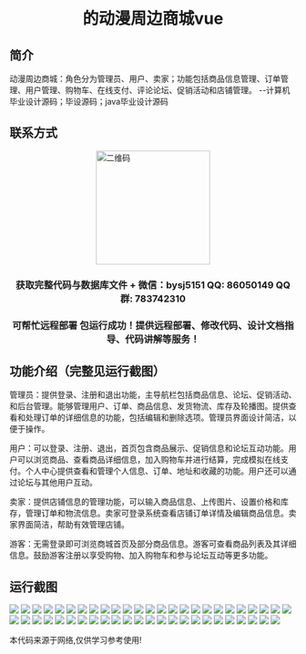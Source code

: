 <p><h1 align="center">的动漫周边商城vue</h1></p>

## 简介
动漫周边商城：角色分为管理员、用户、卖家；功能包括商品信息管理、订单管理、用户管理、购物车、在线支付、评论论坛、促销活动和店铺管理。    --计算机毕业设计源码；毕设源码；java毕业设计源码


## 联系方式
<img src="https://bs-1329754181.cos.ap-shanghai.myqcloud.com/wx.jpg" alt="二维码" style="display: block; margin: 0 auto;" width="200px">
<p><h3 align="center">获取完整代码与数据库文件 + 微信：bysj5151 QQ: 86050149 QQ群: 783742310</h3></p>
<p><h3 align="center">可帮忙远程部署 包运行成功！提供远程部署、修改代码、设计文档指导、代码讲解等服务！</h3></p>

## 功能介绍（完整见运行截图）
管理员：提供登录、注册和退出功能，主导航栏包括商品信息、论坛、促销活动、和后台管理。能够管理用户、订单、商品信息、发货物流、库存及轮播图。提供查看和处理订单的详细信息的功能，包括编辑和删除选项。管理员界面设计简洁，以便于操作。

用户：可以登录、注册、退出，首页包含商品展示、促销信息和论坛互动功能。用户可以浏览商品、查看商品详细信息，加入购物车并进行结算，完成模拟在线支付。个人中心提供查看和管理个人信息、订单、地址和收藏的功能。用户还可以通过论坛与其他用户互动。

卖家：提供店铺信息的管理功能，可以输入商品信息、上传图片、设置价格和库存，管理订单和物流信息。卖家可登录系统查看店铺订单详情及编辑商品信息。卖家界面简洁，帮助有效管理店铺。

游客：无需登录即可浏览商城首页及部分商品信息。游客可查看商品列表及其详细信息。鼓励游客注册以享受购物、加入购物车和参与论坛互动等更多功能。


## 运行截图
![](https://bs-1329754181.cos.ap-shanghai.myqcloud.com/ssm/AnimeMerchStore1/img/001.jpg)
![](https://bs-1329754181.cos.ap-shanghai.myqcloud.com/ssm/AnimeMerchStore1/img/002.jpg)
![](https://bs-1329754181.cos.ap-shanghai.myqcloud.com/ssm/AnimeMerchStore1/img/003.jpg)
![](https://bs-1329754181.cos.ap-shanghai.myqcloud.com/ssm/AnimeMerchStore1/img/004.jpg)
![](https://bs-1329754181.cos.ap-shanghai.myqcloud.com/ssm/AnimeMerchStore1/img/005.jpg)
![](https://bs-1329754181.cos.ap-shanghai.myqcloud.com/ssm/AnimeMerchStore1/img/006.jpg)
![](https://bs-1329754181.cos.ap-shanghai.myqcloud.com/ssm/AnimeMerchStore1/img/007.jpg)
![](https://bs-1329754181.cos.ap-shanghai.myqcloud.com/ssm/AnimeMerchStore1/img/008.jpg)
![](https://bs-1329754181.cos.ap-shanghai.myqcloud.com/ssm/AnimeMerchStore1/img/009.jpg)
![](https://bs-1329754181.cos.ap-shanghai.myqcloud.com/ssm/AnimeMerchStore1/img/010.jpg)
![](https://bs-1329754181.cos.ap-shanghai.myqcloud.com/ssm/AnimeMerchStore1/img/011.jpg)
![](https://bs-1329754181.cos.ap-shanghai.myqcloud.com/ssm/AnimeMerchStore1/img/012.jpg)
![](https://bs-1329754181.cos.ap-shanghai.myqcloud.com/ssm/AnimeMerchStore1/img/013.jpg)
![](https://bs-1329754181.cos.ap-shanghai.myqcloud.com/ssm/AnimeMerchStore1/img/014.jpg)
![](https://bs-1329754181.cos.ap-shanghai.myqcloud.com/ssm/AnimeMerchStore1/img/015.jpg)
![](https://bs-1329754181.cos.ap-shanghai.myqcloud.com/ssm/AnimeMerchStore1/img/016.jpg)
![](https://bs-1329754181.cos.ap-shanghai.myqcloud.com/ssm/AnimeMerchStore1/img/017.jpg)
![](https://bs-1329754181.cos.ap-shanghai.myqcloud.com/ssm/AnimeMerchStore1/img/018.jpg)
![](https://bs-1329754181.cos.ap-shanghai.myqcloud.com/ssm/AnimeMerchStore1/img/019.jpg)
![](https://bs-1329754181.cos.ap-shanghai.myqcloud.com/ssm/AnimeMerchStore1/img/020.jpg)
![](https://bs-1329754181.cos.ap-shanghai.myqcloud.com/ssm/AnimeMerchStore1/img/021.jpg)
![](https://bs-1329754181.cos.ap-shanghai.myqcloud.com/ssm/AnimeMerchStore1/img/022.jpg)
![](https://bs-1329754181.cos.ap-shanghai.myqcloud.com/ssm/AnimeMerchStore1/img/023.jpg)
![](https://bs-1329754181.cos.ap-shanghai.myqcloud.com/ssm/AnimeMerchStore1/img/024.jpg)
![](https://bs-1329754181.cos.ap-shanghai.myqcloud.com/ssm/AnimeMerchStore1/img/025.jpg)
![](https://bs-1329754181.cos.ap-shanghai.myqcloud.com/ssm/AnimeMerchStore1/img/026.jpg)
![](https://bs-1329754181.cos.ap-shanghai.myqcloud.com/ssm/AnimeMerchStore1/img/027.jpg)
![](https://bs-1329754181.cos.ap-shanghai.myqcloud.com/ssm/AnimeMerchStore1/img/028.jpg)
![](https://bs-1329754181.cos.ap-shanghai.myqcloud.com/ssm/AnimeMerchStore1/img/029.jpg)
![](https://bs-1329754181.cos.ap-shanghai.myqcloud.com/ssm/AnimeMerchStore1/img/030.jpg)
![](https://bs-1329754181.cos.ap-shanghai.myqcloud.com/ssm/AnimeMerchStore1/img/031.jpg)
![](https://bs-1329754181.cos.ap-shanghai.myqcloud.com/ssm/AnimeMerchStore1/img/032.jpg)
![](https://bs-1329754181.cos.ap-shanghai.myqcloud.com/ssm/AnimeMerchStore1/img/033.jpg)
![](https://bs-1329754181.cos.ap-shanghai.myqcloud.com/ssm/AnimeMerchStore1/img/034.jpg)
![](https://bs-1329754181.cos.ap-shanghai.myqcloud.com/ssm/AnimeMerchStore1/img/035.jpg)
![](https://bs-1329754181.cos.ap-shanghai.myqcloud.com/ssm/AnimeMerchStore1/img/036.jpg)
![](https://bs-1329754181.cos.ap-shanghai.myqcloud.com/ssm/AnimeMerchStore1/img/037.jpg)
![](https://bs-1329754181.cos.ap-shanghai.myqcloud.com/ssm/AnimeMerchStore1/img/038.jpg)
![](https://bs-1329754181.cos.ap-shanghai.myqcloud.com/ssm/AnimeMerchStore1/img/039.jpg)
![](https://bs-1329754181.cos.ap-shanghai.myqcloud.com/ssm/AnimeMerchStore1/img/040.jpg)
![](https://bs-1329754181.cos.ap-shanghai.myqcloud.com/ssm/AnimeMerchStore1/img/041.jpg)
![](https://bs-1329754181.cos.ap-shanghai.myqcloud.com/ssm/AnimeMerchStore1/img/042.jpg)
![](https://bs-1329754181.cos.ap-shanghai.myqcloud.com/ssm/AnimeMerchStore1/img/043.jpg)
![](https://bs-1329754181.cos.ap-shanghai.myqcloud.com/ssm/AnimeMerchStore1/img/044.jpg)
![](https://bs-1329754181.cos.ap-shanghai.myqcloud.com/ssm/AnimeMerchStore1/img/045.jpg)
![](https://bs-1329754181.cos.ap-shanghai.myqcloud.com/ssm/AnimeMerchStore1/img/046.jpg)
![](https://bs-1329754181.cos.ap-shanghai.myqcloud.com/ssm/AnimeMerchStore1/img/047.jpg)
![](https://bs-1329754181.cos.ap-shanghai.myqcloud.com/ssm/AnimeMerchStore1/img/048.jpg)
![](https://bs-1329754181.cos.ap-shanghai.myqcloud.com/ssm/AnimeMerchStore1/img/049.jpg)

<p>本代码来源于网络,仅供学习参考使用!</p>
